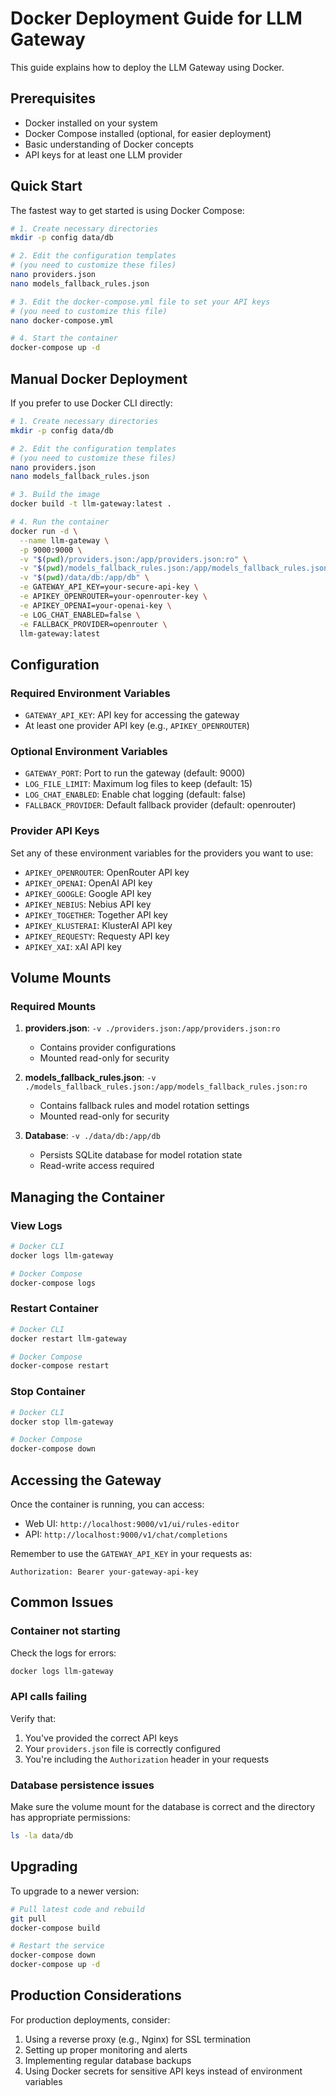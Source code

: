 # Docker Deployment Guide for LLM Gateway

This guide explains how to deploy the LLM Gateway using Docker.

## Prerequisites

- Docker installed on your system
- Docker Compose installed (optional, for easier deployment)
- Basic understanding of Docker concepts
- API keys for at least one LLM provider

## Quick Start

The fastest way to get started is using Docker Compose:

```bash
# 1. Create necessary directories
mkdir -p config data/db

# 2. Edit the configuration templates
# (you need to customize these files)
nano providers.json
nano models_fallback_rules.json

# 3. Edit the docker-compose.yml file to set your API keys
# (you need to customize this file)
nano docker-compose.yml

# 4. Start the container
docker-compose up -d
```

## Manual Docker Deployment

If you prefer to use Docker CLI directly:

```bash
# 1. Create necessary directories
mkdir -p config data/db

# 2. Edit the configuration templates
# (you need to customize these files)
nano providers.json
nano models_fallback_rules.json

# 3. Build the image
docker build -t llm-gateway:latest .

# 4. Run the container
docker run -d \
  --name llm-gateway \
  -p 9000:9000 \
  -v "$(pwd)/providers.json:/app/providers.json:ro" \
  -v "$(pwd)/models_fallback_rules.json:/app/models_fallback_rules.json:ro" \
  -v "$(pwd)/data/db:/app/db" \
  -e GATEWAY_API_KEY=your-secure-api-key \
  -e APIKEY_OPENROUTER=your-openrouter-key \
  -e APIKEY_OPENAI=your-openai-key \
  -e LOG_CHAT_ENABLED=false \
  -e FALLBACK_PROVIDER=openrouter \
  llm-gateway:latest
```

## Configuration

### Required Environment Variables

- `GATEWAY_API_KEY`: API key for accessing the gateway
- At least one provider API key (e.g., `APIKEY_OPENROUTER`)

### Optional Environment Variables

- `GATEWAY_PORT`: Port to run the gateway (default: 9000)
- `LOG_FILE_LIMIT`: Maximum log files to keep (default: 15)
- `LOG_CHAT_ENABLED`: Enable chat logging (default: false)
- `FALLBACK_PROVIDER`: Default fallback provider (default: openrouter)

### Provider API Keys

Set any of these environment variables for the providers you want to use:

- `APIKEY_OPENROUTER`: OpenRouter API key
- `APIKEY_OPENAI`: OpenAI API key
- `APIKEY_GOOGLE`: Google API key
- `APIKEY_NEBIUS`: Nebius API key
- `APIKEY_TOGETHER`: Together API key
- `APIKEY_KLUSTERAI`: KlusterAI API key
- `APIKEY_REQUESTY`: Requesty API key
- `APIKEY_XAI`: xAI API key

## Volume Mounts

### Required Mounts

1. **providers.json**: `-v ./providers.json:/app/providers.json:ro`

   - Contains provider configurations
   - Mounted read-only for security

2. **models_fallback_rules.json**: `-v ./models_fallback_rules.json:/app/models_fallback_rules.json:ro`

   - Contains fallback rules and model rotation settings
   - Mounted read-only for security

3. **Database**: `-v ./data/db:/app/db`
   - Persists SQLite database for model rotation state
   - Read-write access required

## Managing the Container

### View Logs

```bash
# Docker CLI
docker logs llm-gateway

# Docker Compose
docker-compose logs
```

### Restart Container

```bash
# Docker CLI
docker restart llm-gateway

# Docker Compose
docker-compose restart
```

### Stop Container

```bash
# Docker CLI
docker stop llm-gateway

# Docker Compose
docker-compose down
```

## Accessing the Gateway

Once the container is running, you can access:

- Web UI: `http://localhost:9000/v1/ui/rules-editor`
- API: `http://localhost:9000/v1/chat/completions`

Remember to use the `GATEWAY_API_KEY` in your requests as:

```
Authorization: Bearer your-gateway-api-key
```

## Common Issues

### Container not starting

Check the logs for errors:

```bash
docker logs llm-gateway
```

### API calls failing

Verify that:

1. You've provided the correct API keys
2. Your `providers.json` file is correctly configured
3. You're including the `Authorization` header in your requests

### Database persistence issues

Make sure the volume mount for the database is correct and the directory has appropriate permissions:

```bash
ls -la data/db
```

## Upgrading

To upgrade to a newer version:

```bash
# Pull latest code and rebuild
git pull
docker-compose build

# Restart the service
docker-compose down
docker-compose up -d
```

## Production Considerations

For production deployments, consider:

1. Using a reverse proxy (e.g., Nginx) for SSL termination
2. Setting up proper monitoring and alerts
3. Implementing regular database backups
4. Using Docker secrets for sensitive API keys instead of environment variables
